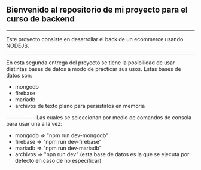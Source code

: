 ## Bienvenido al repositorio de mi proyecto para el curso de backend

------------
Este proyecto consiste en desarrollar el back de un ecommerce usando NODEJS.

------------

En esta segunda entrega del proyecto se tiene la posibilidad de usar distintas bases de datos a modo de practicar sus usos. Estas bases de datos son:
<ul>
	<li>mongodb
	</li>
		<li>firebase
	</li>
	<li>mariadb
	</li>
	<li>archivos de texto plano para persistirlos en memoria
	</li>
</ul>
------------
Las cuales se seleccionan por medio de comandos de consola para usar una a la vez:
<ul>
	<li>mongodb => "npm run dev-mongodb"
	</li>
		<li>firebase => "npm run dev-firebase"
	</li>
	<li>mariadb => "npm run dev-mariadb"
	</li>
	<li>archivos => "npn run dev" (esta base de datos es la que se ejecuta por defecto en caso de no especificar)
	</li>
</ul>

